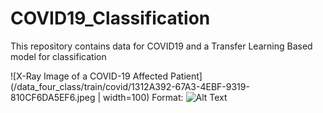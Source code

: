 # COVID19_Classification
This repository contains data for COVID19 and a Transfer Learning Based model for classification

![X-Ray Image of a COVID-19 Affected Patient](/data_four_class/train/covid/1312A392-67A3-4EBF-9319-810CF6DA5EF6.jpeg | width=100)
Format: ![Alt Text](url)
